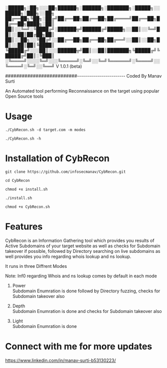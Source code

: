 

░█████╗░██╗░░░██╗██████╗░██████╗░███████╗░█████╗░░█████╗░███╗░░██╗
██╔══██╗╚██╗░██╔╝██╔══██╗██╔══██╗██╔════╝██╔══██╗██╔══██╗████╗░██║
██║░░╚═╝░╚████╔╝░██████╦╝██████╔╝█████╗░░██║░░╚═╝██║░░██║██╔██╗██║
██║░░██╗░░╚██╔╝░░██╔══██╗██╔══██╗██╔══╝░░██║░░██╗██║░░██║██║╚████║
╚█████╔╝░░░██║░░░██████╦╝██║░░██║███████╗╚█████╔╝╚█████╔╝██║░╚███║
░╚════╝░░░░╚═╝░░░╚═════╝░╚═╝░░╚═╝╚══════╝░╚════╝░░╚════╝░╚═╝░░╚══╝
                                                     V 1.0.1 (beta)
                          
##########################------------------------ Coded By Manav Surti
                                        
An Automated tool performing Reconnaissance on the target using popular Open Source tools 

# Usage


``` 
./CybRecon.sh -d target.com -m modes

./CybRecon.sh -h
```

# Installation of CybRecon


```
git clone https://github.com/infosecmanav/CybRecon.git

cd CybRecon

chmod +x install.sh

./install.sh

chmod +x CybRecon.sh
```
# Features
CybRecon is an Information Gathering tool which provides you results of Active Subdomains of your target website as well as checks for Subdomain takeover if possible, followed by Directory searching on live subdomains as well provides you info regarding whois lookup and ns lookup.

It runs in three Diffrent Modes 

Note: Inf0 regarding Whois and ns lookup comes by default in each mode

1) Power                       
                               Subdomain Enumration is done followd by Directory fuzzing, checks for Subdomain takeover also    

2) Depth                       
                               Subdomain Enumration is done and  checks for Subdomain takeover also    

3) Light                       
                               Subdomain Enumration is done



# Connect with me for more updates

https://www.linkedin.com/in/manav-surti-b53130223/

